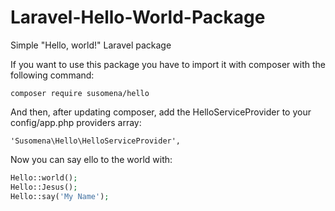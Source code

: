 # Laravel-Hello-World-Package
Simple "Hello, world!" Laravel package

If you want to use this package you have to import it with composer with the following command:

    composer require susomena/hello

And then, after updating composer, add the HelloServiceProvider to your config/app.php providers array:

    'Susomena\Hello\HelloServiceProvider',

Now you can say ello to the world with:

```php
Hello::world();
Hello::Jesus();
Hello::say('My Name');
```
